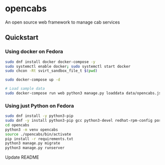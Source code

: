 # opencabs
An open source web framework to manage cab services

## Quickstart

### Using docker on Fedora

``` bash
sudo dnf install docker docker-compose -y
sudo systemctl enable docker; sudo systemctl start docker
sudo chcon -Rt svirt_sandbox_file_t $(pwd)

sudo docker-compose up -d

# Load sample data
sudo docker-compose run web python3 manage.py loaddata data/opencabs.json
```

### Using just Python on Fedora

``` bash
sudo dnf install -y python3-pip
sudo dnf -y install python3-pip gcc python3-devel redhat-rpm-config postgresql-devel
cd opencabs
python3 -m venv opencabs
source ./opencabs/bin/activate
pip install -r requirements.txt 
python3 manage.py migrate
python3 manage.py runserver
```

Update README
